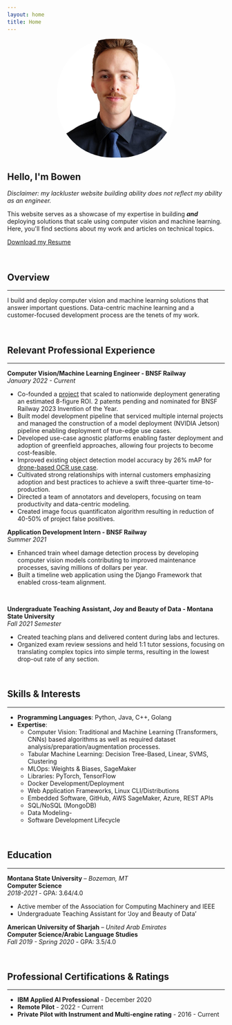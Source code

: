 ```yaml
---
layout: home
title: Home
---
```

<div style="text-align: center; margin-bottom: 20px;">
    <img src="assets/profile.jpeg" alt="My Image" style="width:275px; border-radius: 46%;"/>
</div>


## Hello, I'm Bowen
*Disclaimer: my lackluster website building ability does not reflect my ability as an engineer.*

This website serves as a showcase of my expertise in building ***and*** deploying solutions that scale using computer vision and machine learning. Here, you'll find sections about my work and articles on technical topics.

[Download my Resume](assets/KruseResume2024Q3.pdf)

<p>&nbsp;</p>

## Overview
---
I build and deploy computer vision and machine learning solutions that answer important questions. Data-centric machine learning and a customer-focused development process are the tenets of my work.

<p>&nbsp;</p>

## Relevant Professional Experience
---
**Computer Vision/Machine Learning Engineer - BNSF Railway**  
*January 2022 - Current*

- Co-founded a [project](projects/imdl_ays) that scaled to nationwide deployment generating an estimated 8-figure ROI. 2 patents pending and nominated for BNSF Railway 2023 Invention of the Year.
- Built model development pipeline that serviced multiple internal projects and managed the construction of a model deployment (NVIDIA Jetson) pipeline enabling deployment of true-edge use cases.
- Developed use-case agnostic platforms enabling faster deployment and adoption of greenfield approaches, allowing four projects to become cost-feasible.
- Improved existing object detection model accuracy by 26% mAP for [drone-based OCR use case](projects/imdl_ays_drone).
- Cultivated strong relationships with internal customers emphasizing adoption and best practices to achieve a swift three-quarter time-to-production.
- Directed a team of annotators and developers, focusing on team productivity and data-centric modeling.
- Created image focus quantificaton algorithm resulting in reduction of 40-50% of project false positives. 

**Application Development Intern - BNSF Railway**  
*Summer 2021*

- Enhanced train wheel damage detection process by developing computer vision models contributing to improved maintenance processes, saving millions of dollars per year.
- Built a timeline web application using the Django Framework that enabled cross-team alignment.
<p>&nbsp;</p>


**Undergraduate Teaching Assistant, Joy and Beauty of Data - Montana State University**  
*Fall 2021 Semester*

- Created teaching plans and delivered content during labs and lectures.
- Organized exam review sessions and held 1:1 tutor sessions, focusing on translating complex topics into simple terms, resulting in the lowest drop-out rate of any section.

<p>&nbsp;</p>


## Skills & Interests
---
- **Programming Languages**: Python, Java, C++, Golang
- **Expertise**: 
  - Computer Vision: Traditional and Machine Learning (Transformers, CNNs) based algorithms as well as required dataset analysis/preparation/augmentation processes. 
  - Tabular Machine Learning: Decision Tree-Based, Linear, SVMS, Clustering
  - MLOps: Weights & Biases, SageMaker
  - Libraries: PyTorch, TensorFlow
  - Docker Development/Deployment
  - Web Application Frameworks, Linux CLI/Distributions
  - Embedded Software, GitHub, AWS SageMaker, Azure, REST APIs
  - SQL/NoSQL (MongoDB)
  - Data Modeling-
  - Software Development Lifecycle

<p>&nbsp;</p>


## Education
---
**Montana State University** – *Bozeman, MT*  
**Computer Science**  
*2018-2021* - GPA: 3.64/4.0  
- Active member of the Association for Computing Machinery and IEEE
- Undergraduate Teaching Assistant for ‘Joy and Beauty of Data’

**American University of Sharjah** – *United Arab Emirates*  
**Computer Science/Arabic Language Studies**  
*Fall 2019 - Spring 2020* - GPA: 3.5/4.0

<p>&nbsp;</p>

## Professional Certifications & Ratings
---
- **IBM Applied AI Professional** - December 2020
- **Remote Pilot** - 2022 - Current
- **Private Pilot with Instrument and Multi-engine rating** - 2016 - Current
